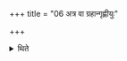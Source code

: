 +++
title = "06 अत्र वा ग्रहान्गृह्णीयुः"

+++

<details><summary>थिते</summary>

अत्र वा ग्रहान्गृह्णीयुः ६
</details>
